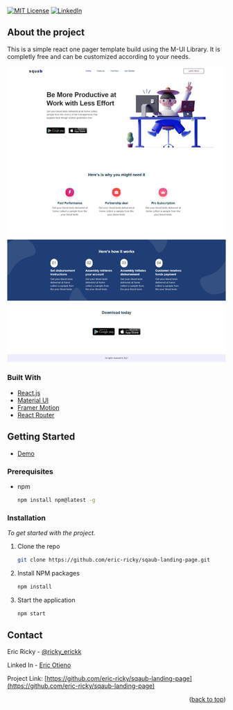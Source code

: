 <div id="top"></div>

[![MIT License][license-shield]][license-url]
[![LinkedIn][linkedin-shield]][linkedin-url]

## About the project

This is a simple react one pager template build using the M-UI Library. It is completly free and can be customized according to your needs.

![Product Preview][product-preview]

### Built With

- [React.js](https://reactjs.org/)
- [Material UI](https://mui.com/)
- [Framer Motion](https://framer-motion.com/)
- [React Router](https://react-router.com/)

<!-- GETTING STARTED -->

## Getting Started

- [Demo](https://sqaub-landing-page.vercel.app/home)

### Prerequisites

- npm
  ```sh
  npm install npm@latest -g
  ```

### Installation

_To get started with the project._

1. Clone the repo
   ```sh
   git clone https://github.com/eric-ricky/sqaub-landing-page.git
   ```
2. Install NPM packages
   ```sh
   npm install
   ```
3. Start the application
   ```sh
   npm start
   ```

<!-- CONTACT -->

## Contact

Eric Ricky - [@ricky_erickk](https://twitter.com/ricky_erickk)

Linked In - [Eric Otieno](linkedin.com/in/rick-otieno-7532b01b9)

Project Link: [https://github.com/eric-ricky/sqaub-landing-page](https://github.com/eric-ricky/sqaub-landing-page)

<p align="right">(<a href="#top">back to top</a>)</p>

<!-- MARKDOWN LINKS & IMAGES -->

[license-shield]: https://img.shields.io/github/license/othneildrew/Best-README-Template.svg?style=for-the-badge
[license-url]: https://github.com/othneildrew/Best-README-Template/blob/master/LICENSE.txt
[linkedin-shield]: https://img.shields.io/badge/-LinkedIn-black.svg?style=for-the-badge&logo=linkedin&colorB=555
[linkedin-url]: linkedin.com/in/rick-otieno-7532b01b9
[product-preview]: preview.jpeg
